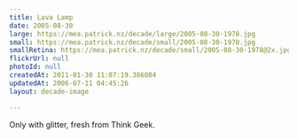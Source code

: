 ```yaml
---
title: Lava Lamp
date: 2005-08-30
large: https://mea.patrick.nz/decade/large/2005-08-30-1978.jpg
small: https://mea.patrick.nz/decade/small/2005-08-30-1978.jpg
smallRetina: https://mea.patrick.nz/decade/small/2005-08-30-1978@2x.jpg
flickrUrl: null
photoId: null
createdAt: 2011-01-30 11:07:19.386084
updatedAt: 2006-07-11 04:45:26
layout: decade-image

---
```

Only with glitter, fresh from Think Geek.
